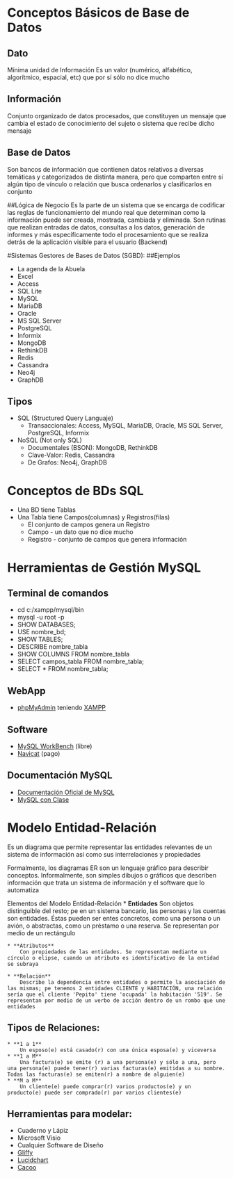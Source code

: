 # Conceptos Básicos de Base de Datos
## Dato
Mínima unidad de Información
Es un valor (numérico, alfabético, algorítmico, espacial, etc)  que por sí sólo no dice mucho

## Información
Conjunto organizado de datos procesados, que constituyen un mensaje que cambia el estado de conocimiento del sujeto o sistema que recibe dicho mensaje

## Base de Datos
Son bancos de información que contienen datos relativos a diversas temáticas y categorizados de distinta manera, pero que comparten entre sí algún tipo de vínculo o relación que busca ordenarlos y clasificarlos en conjunto

##Lógica de Negocio
Es la parte de un sistema que se encarga de codificar las reglas de funcionamiento del mundo real que determinan como la información puede ser creada, mostrada, cambiada y eliminada. 
Son rutinas que realizan entradas de datos, consultas a los datos, generación de informes y más específicamente todo el procesamiento que se realiza detrás de la aplicación visible para el usuario (Backend)


#Sistemas Gestores de Bases de Datos (SGBD):
##Ejemplos
* La agenda de la Abuela
* Excel
* Access
* SQL Lite
* MySQL
* MariaDB
* Oracle
* MS SQL Server
* PostgreSQL
* Informix
* MongoDB
* RethinkDB
* Redis
* Cassandra
* Neo4j
* GraphDB

## Tipos 
* SQL (Structured Query Languaje)
	* Transaccionales: Access, MySQL, MariaDB, Oracle, MS SQL Server, PostgreSQL, Informix
* NoSQL (Not only SQL)
	* Documentales (BSON): MongoDB, RethinkDB
	* Clave-Valor: Redis, Cassandra
	* De Grafos: Neo4j, GraphDB

# Conceptos de BDs SQL
* Una BD tiene Tablas
* Una Tabla tiene Campos(columnas) y Registros(filas)
	* El conjunto de campos genera un Registro
	* Campo - un dato que no dice mucho
	* Registro - conjunto de campos que genera información

# Herramientas de Gestión MySQL
## Terminal de comandos
* cd c:/xampp/mysql/bin
* mysql -u root -p
* SHOW DATABASES;
* USE nombre_bd;
* SHOW TABLES;
* DESCRIBE nombre_tabla
* SHOW COLUMNS FROM nombre_tabla
* SELECT campos_tabla FROM nombre_tabla;
* SELECT * FROM nombre_tabla;

## WebApp
* [phpMyAdmin](https://www.phpmyadmin.net/) teniendo [XAMPP](http://localhost/phpmyadmin)

## Software
* [MySQL WorkBench](https://www.mysql.com/products/workbench/) (libre)
* [Navicat](http://www.navicat.com/es) (pago)

## Documentación MySQL
* [Documentación Oficial de MySQL](http://dev.mysql.com/doc/)
* [MySQL con Clase](http://mysql.conclase.net/curso/index.php)

# Modelo Entidad-Relación
Es un diagrama que permite representar las entidades relevantes de un sistema de información así como sus interrelaciones y propiedades

Formalmente, los diagramas ER son un lenguaje gráfico para describir conceptos. Informalmente, son simples dibujos o gráficos que describen información que trata un sistema de información y el software que lo automatiza

Elementos del Modelo Entidad-Relación
	* **Entidades**
		Son objetos distinguible del resto; pe en un sistema bancario, las personas y las cuentas son entidades. Éstas pueden ser entes concretos, como una persona o un avión, o abstractas, como un préstamo o una reserva. Se representan por medio de un rectángulo

	* **Atributos**
		Con propiedades de las entidades. Se representan mediante un círculo o elipse, cuando un atributo es identificativo de la entidad se subraya

	* **Relación**
		Describe la dependencia entre entidades o permite la asociación de las mismas; pe tenemos 2 entidades CLIENTE y HABITACIÓN, una relación sería que el cliente 'Pepito' tiene 'ocupada' la habitación '519'. Se representan por medio de un verbo de acción dentro de un rombo que une entidades

## Tipos de Relaciones:
	* **1 a 1**
		Un esposo(e) está casado(r) con una única esposa(e) y viceversa
	* **1 a M**
		Una factura(e) se emite (r) a una persona(e) y sólo a una, pero una persona(e) puede tener(r) varias facturas(e) emitidas a su nombre. Todas las facturas(e) se emiten(r) a nombre de alguien(e)
	* **M a M**
		Un cliente(e) puede comprar(r) varios productos(e) y un producto(e) puede ser comprado(r) por varios clientes(e)

## Herramientas para modelar:
* Cuaderno y Lápiz
* Microsoft Visio
* Cualquier Software de Diseño
* [Gliffy](https://www.gliffy.com/)
* [Lucidchart](https://www.lucidchart.com/)
* [Cacoo](https://cacoo.com/)